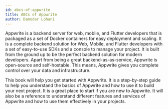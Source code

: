 ```yaml
---
id: abcs-of-appwrite
title: ABCs of Appwrite
author: Damodar Lohani
---
```


Appwrite is a backend server for web, mobile, and Flutter developers that is packaged as a set of Docker containers for easy deployment and scaling. It is a complete backend solution for Web, Mobile, and Flutter developers with a set of easy-to-use SDKs and a console to manage your project. It is built from the ground up to be the perfect backend solution for modern developers. Apart from being a great backend-as-as-service, Appwrite is open-source and self-hostable. This means, Appwrite gives you complete control over your data and infrastructure.

This book will help you get started with Appwrite. It is a step-by-step guide to help you understand the basics of Appwrite and how to use it to build your next project. It is a great place to start if you are new to Appwrite. It will also be a reference to understand different features and services of Appwrite and how to use them effectively in your projects.

